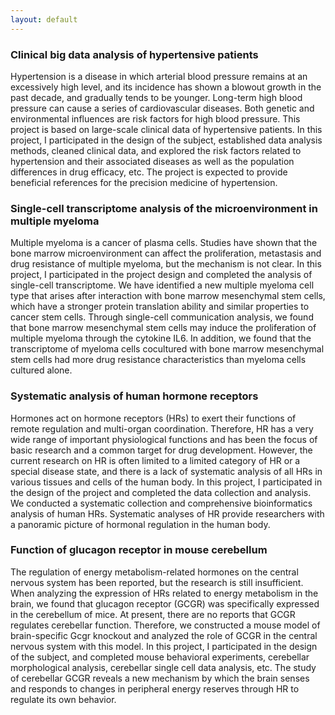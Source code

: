 ```yaml
---
layout: default
---
```


### Clinical big data analysis of hypertensive patients <br>
Hypertension is a disease in which arterial blood pressure remains at an excessively high level, and its incidence has shown a blowout growth in the past decade, and gradually tends to be younger. Long-term high blood pressure can cause a series of cardiovascular diseases. Both genetic and environmental influences are risk factors for high blood pressure. This project is based on large-scale clinical data of hypertensive patients. In this project, I participated in the design of the subject, established data analysis methods, cleaned clinical data, and explored the risk factors related to hypertension and their associated diseases as well as the population differences in drug efficacy, etc. The project is expected to provide beneficial references for the precision medicine of hypertension.

### Single-cell transcriptome analysis of the microenvironment in multiple myeloma <br>
Multiple myeloma is a cancer of plasma cells. Studies have shown that the bone marrow microenvironment can affect the proliferation, metastasis and drug resistance of multiple myeloma, but the mechanism is not clear. In this project, I participated in the project design and completed the analysis of single-cell transcriptome. We have identified a new multiple myeloma cell type that arises after interaction with bone marrow mesenchymal stem cells, which have a stronger protein translation ability and similar properties to cancer stem cells. Through single-cell communication analysis, we found that bone marrow mesenchymal stem cells may induce the proliferation of multiple myeloma through the cytokine IL6. In addition, we found that the transcriptome of myeloma cells cocultured with bone marrow mesenchymal stem cells had more drug resistance characteristics than myeloma cells cultured alone.

### Systematic analysis of human hormone receptors <br>
Hormones act on hormone receptors (HRs) to exert their functions of remote regulation and multi-organ coordination. Therefore, HR has a very wide range of important physiological functions and has been the focus of basic research and a common target for drug development. However, the current research on HR is often limited to a limited category of HR or a special disease state, and there is a lack of systematic analysis of all HRs in various tissues and cells of the human body. In this project, I participated in the design of the project and completed the data collection and analysis. We conducted a systematic collection and comprehensive bioinformatics analysis of human HRs. Systematic analyses of HR provide researchers with a panoramic picture of hormonal regulation in the human body.

### Function of glucagon receptor in mouse cerebellum <br>
The regulation of energy metabolism-related hormones on the central nervous system has been reported, but the research is still insufficient. When analyzing the expression of HRs related to energy metabolism in the brain, we found that glucagon receptor (GCGR) was specifically expressed in the cerebellum of mice. At present, there are no reports that GCGR regulates cerebellar function. Therefore, we constructed a mouse model of brain-specific Gcgr knockout and analyzed the role of GCGR in the central nervous system with this model. In this project, I participated in the design of the subject, and completed mouse behavioral experiments, cerebellar morphological analysis, cerebellar single cell data analysis, etc. The study of cerebellar GCGR reveals a new mechanism by which the brain senses and responds to changes in peripheral energy reserves through HR to regulate its own behavior.

